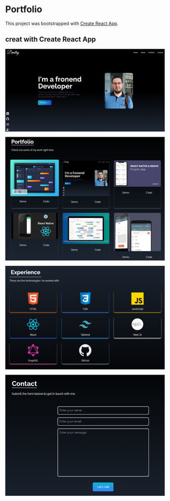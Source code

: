 # Portfolio 

This project was bootstrapped with [Create React App](https://github.com/facebook/create-react-app).

## creat with Create React App

![Alt text](image.png)

![Alt text](image-1.png)

![Alt text](image-2.png)

![Alt text](image-3.png)

